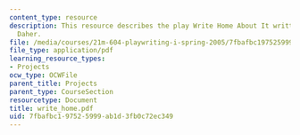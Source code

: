 ```yaml
---
content_type: resource
description: This resource describes the play Write Home About It written by Waseem
  Daher.
file: /media/courses/21m-604-playwriting-i-spring-2005/7fbafbc197525999ab1d3fb0c72ec349_write_home.pdf
file_type: application/pdf
learning_resource_types:
- Projects
ocw_type: OCWFile
parent_title: Projects
parent_type: CourseSection
resourcetype: Document
title: write_home.pdf
uid: 7fbafbc1-9752-5999-ab1d-3fb0c72ec349
---
```

